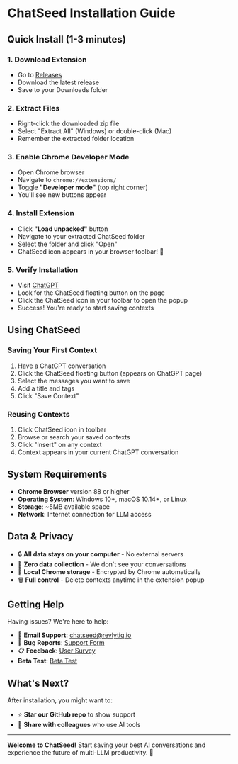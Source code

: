 # ChatSeed Installation Guide

## Quick Install (1-3 minutes)

### 1. Download Extension
- Go to [Releases](https://github.com/yourusername/chatseed-extension/releases/latest)
- Download the latest release
- Save to your Downloads folder

### 2. Extract Files
- Right-click the downloaded zip file
- Select "Extract All" (Windows) or double-click (Mac)
- Remember the extracted folder location

### 3. Enable Chrome Developer Mode
- Open Chrome browser
- Navigate to `chrome://extensions/`
- Toggle **"Developer mode"** (top right corner)
- You'll see new buttons appear

### 4. Install Extension
- Click **"Load unpacked"** button
- Navigate to your extracted ChatSeed folder
- Select the folder and click "Open"
- ChatSeed icon appears in your browser toolbar! 🎉

### 5. Verify Installation
- Visit [ChatGPT](https://chat.openai.com)
- Look for the ChatSeed floating button on the page
- Click the ChatSeed icon in your toolbar to open the popup
- Success! You're ready to start saving contexts

## Using ChatSeed

### Saving Your First Context
1. Have a ChatGPT conversation
2. Click the ChatSeed floating button (appears on ChatGPT page)
3. Select the messages you want to save
4. Add a title and tags
5. Click "Save Context"


### Reusing Contexts
1. Click ChatSeed icon in toolbar
2. Browse or search your saved contexts
3. Click "Insert" on any context
4. Context appears in your current ChatGPT conversation


## System Requirements

- **Chrome Browser** version 88 or higher
- **Operating System**: Windows 10+, macOS 10.14+, or Linux
- **Storage**: ~5MB available space
- **Network**: Internet connection for LLM access

## Data & Privacy

- 🔒 **All data stays on your computer** - No external servers
- 🚫 **Zero data collection** - We don't see your conversations
- 💾 **Local Chrome storage** - Encrypted by Chrome automatically
- 🗑️ **Full control** - Delete contexts anytime in the extension popup

## Getting Help

Having issues? We're here to help:

- 📧 **Email Support**: chatseed@revlytiq.io
- 🐛 **Bug Reports**: [Support Form](https://revlytiq.fillout.com/chatseed-support)
- 📋 **Feedback**: [User Survey](https://revlytiq.fillout.com/chatseed-survey)
- **Beta Test**: [Beta Test](https://revlytiq.fillout.com/chatseed-beta)

## What's Next?

After installation, you might want to:
- ⭐ **Star our GitHub repo** to show support
- 🤝 **Share with colleagues** who use AI tools

---

**Welcome to ChatSeed!** Start saving your best AI conversations and experience the future of multi-LLM productivity. 🌱
